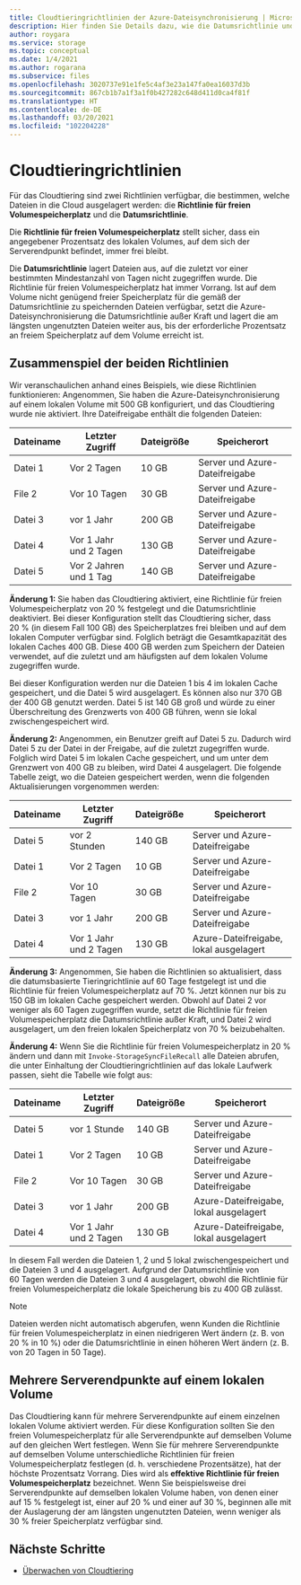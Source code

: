 ```yaml
---
title: Cloudtieringrichtlinien der Azure-Dateisynchronisierung | Microsoft-Dokumentation
description: Hier finden Sie Details dazu, wie die Datumsrichtlinie und die Richtlinie für freien Volumespeicherplatz in verschiedenen Szenarien zusammen verwendet werden.
author: roygara
ms.service: storage
ms.topic: conceptual
ms.date: 1/4/2021
ms.author: rogarana
ms.subservice: files
ms.openlocfilehash: 3020737e91e1fe5c4af3e23a147fa0ea16037d3b
ms.sourcegitcommit: 867cb1b7a1f3a1f0b427282c648d411d0ca4f81f
ms.translationtype: HT
ms.contentlocale: de-DE
ms.lasthandoff: 03/20/2021
ms.locfileid: "102204228"
---
```

# <a name="cloud-tiering-policies"></a>Cloudtieringrichtlinien

Für das Cloudtiering sind zwei Richtlinien verfügbar, die bestimmen, welche Dateien in die Cloud ausgelagert werden: die **Richtlinie für freien Volumespeicherplatz** und die **Datumsrichtlinie**.

Die **Richtlinie für freien Volumespeicherplatz** stellt sicher, dass ein angegebener Prozentsatz des lokalen Volumes, auf dem sich der Serverendpunkt befindet, immer frei bleibt. 

Die **Datumsrichtlinie** lagert Dateien aus, auf die zuletzt vor einer bestimmten Mindestanzahl von Tagen nicht zugegriffen wurde. Die Richtlinie für freien Volumespeicherplatz hat immer Vorrang. Ist auf dem Volume nicht genügend freier Speicherplatz für die gemäß der Datumsrichtlinie zu speichernden Dateien verfügbar, setzt die Azure-Dateisynchronisierung die Datumsrichtlinie außer Kraft und lagert die am längsten ungenutzten Dateien weiter aus, bis der erforderliche Prozentsatz an freiem Speicherplatz auf dem Volume erreicht ist.

## <a name="how-both-policies-work-together"></a>Zusammenspiel der beiden Richtlinien

Wir veranschaulichen anhand eines Beispiels, wie diese Richtlinien funktionieren: Angenommen, Sie haben die Azure-Dateisynchronisierung auf einem lokalen Volume mit 500 GB konfiguriert, und das Cloudtiering wurde nie aktiviert. Ihre Dateifreigabe enthält die folgenden Dateien:

|Dateiname |Letzter Zugriff  |Dateigröße  |Speicherort |
|----------|------------------|-----------|----------|
|Datei 1    | Vor 2 Tagen  | 10 GB | Server und Azure-Dateifreigabe
|File 2    | Vor 10 Tagen | 30 GB | Server und Azure-Dateifreigabe
|Datei 3    | vor 1 Jahr | 200 GB | Server und Azure-Dateifreigabe
|Datei 4    | Vor 1 Jahr und 2 Tagen | 130 GB | Server und Azure-Dateifreigabe
|Datei 5    | Vor 2 Jahren und 1 Tag | 140 GB | Server und Azure-Dateifreigabe

**Änderung 1:** Sie haben das Cloudtiering aktiviert, eine Richtlinie für freien Volumespeicherplatz von 20 % festgelegt und die Datumsrichtlinie deaktiviert. Bei dieser Konfiguration stellt das Cloudtiering sicher, dass 20 % (in diesem Fall 100 GB) des Speicherplatzes frei bleiben und auf dem lokalen Computer verfügbar sind. Folglich beträgt die Gesamtkapazität des lokalen Caches 400 GB. Diese 400 GB werden zum Speichern der Dateien verwendet, auf die zuletzt und am häufigsten auf dem lokalen Volume zugegriffen wurde.

Bei dieser Konfiguration werden nur die Dateien 1 bis 4 im lokalen Cache gespeichert, und die Datei 5 wird ausgelagert. Es können also nur 370 GB der 400 GB genutzt werden. Datei 5 ist 140 GB groß und würde zu einer Überschreitung des Grenzwerts von 400 GB führen, wenn sie lokal zwischengespeichert wird. 

**Änderung 2:** Angenommen, ein Benutzer greift auf Datei 5 zu. Dadurch wird Datei 5 zu der Datei in der Freigabe, auf die zuletzt zugegriffen wurde. Folglich wird Datei 5 im lokalen Cache gespeichert, und um unter dem Grenzwert von 400 GB zu bleiben, wird Datei 4 ausgelagert. Die folgende Tabelle zeigt, wo die Dateien gespeichert werden, wenn die folgenden Aktualisierungen vorgenommen werden:

|Dateiname |Letzter Zugriff  |Dateigröße  |Speicherort |
|----------|------------------|-----------|----------|
|Datei 5    | vor 2 Stunden | 140 GB | Server und Azure-Dateifreigabe
|Datei 1    | Vor 2 Tagen  | 10 GB | Server und Azure-Dateifreigabe
|File 2    | Vor 10 Tagen | 30 GB | Server und Azure-Dateifreigabe
|Datei 3    | vor 1 Jahr | 200 GB | Server und Azure-Dateifreigabe
|Datei 4    | Vor 1 Jahr und 2 Tagen | 130 GB | Azure-Dateifreigabe, lokal ausgelagert

**Änderung 3:** Angenommen, Sie haben die Richtlinien so aktualisiert, dass die datumsbasierte Tieringrichtlinie auf 60 Tage festgelegt ist und die Richtlinie für freien Volumespeicherplatz auf 70 %. Jetzt können nur bis zu 150 GB im lokalen Cache gespeichert werden. Obwohl auf Datei 2 vor weniger als 60 Tagen zugegriffen wurde, setzt die Richtlinie für freien Volumespeicherplatz die Datumsrichtlinie außer Kraft, und Datei 2 wird ausgelagert, um den freien lokalen Speicherplatz von 70 % beizubehalten.

**Änderung 4:** Wenn Sie die Richtlinie für freien Volumespeicherplatz in 20 % ändern und dann mit `Invoke-StorageSyncFileRecall` alle Dateien abrufen, die unter Einhaltung der Cloudtieringrichtlinien auf das lokale Laufwerk passen, sieht die Tabelle wie folgt aus:

|Dateiname |Letzter Zugriff  |Dateigröße  |Speicherort |
|----------|------------------|-----------|----------|
|Datei 5    | vor 1 Stunde  | 140 GB | Server und Azure-Dateifreigabe
|Datei 1    | Vor 2 Tagen  | 10 GB | Server und Azure-Dateifreigabe
|File 2    | Vor 10 Tagen | 30 GB | Server und Azure-Dateifreigabe
|Datei 3    | vor 1 Jahr | 200 GB | Azure-Dateifreigabe, lokal ausgelagert
|Datei 4    | Vor 1 Jahr und 2 Tagen | 130 GB | Azure-Dateifreigabe, lokal ausgelagert

In diesem Fall werden die Dateien 1, 2 und 5 lokal zwischengespeichert und die Dateien 3 und 4 ausgelagert. Aufgrund der Datumsrichtlinie von 60 Tagen werden die Dateien 3 und 4 ausgelagert, obwohl die Richtlinie für freien Volumespeicherplatz die lokale Speicherung bis zu 400 GB zulässt.

> [!NOTE] 
> Dateien werden nicht automatisch abgerufen, wenn Kunden die Richtlinie für freien Volumespeicherplatz in einen niedrigeren Wert ändern (z. B. von 20 % in 10 %) oder die Datumsrichtlinie in einen höheren Wert ändern (z. B. von 20 Tagen in 50 Tage).

## <a name="multiple-server-endpoints-on-a-local-volume"></a>Mehrere Serverendpunkte auf einem lokalen Volume

Das Cloudtiering kann für mehrere Serverendpunkte auf einem einzelnen lokalen Volume aktiviert werden. Für diese Konfiguration sollten Sie den freien Volumespeicherplatz für alle Serverendpunkte auf demselben Volume auf den gleichen Wert festlegen. Wenn Sie für mehrere Serverendpunkte auf demselben Volume unterschiedliche Richtlinien für freien Volumespeicherplatz festlegen (d. h. verschiedene Prozentsätze), hat der höchste Prozentsatz Vorrang. Dies wird als **effektive Richtlinie für freien Volumespeicherplatz** bezeichnet. Wenn Sie beispielsweise drei Serverendpunkte auf demselben lokalen Volume haben, von denen einer auf 15 % festgelegt ist, einer auf 20 % und einer auf 30 %, beginnen alle mit der Auslagerung der am längsten ungenutzten Dateien, wenn weniger als 30 % freier Speicherplatz verfügbar sind.

## <a name="next-steps"></a>Nächste Schritte
* [Überwachen von Cloudtiering](storage-sync-monitor-cloud-tiering.md)
